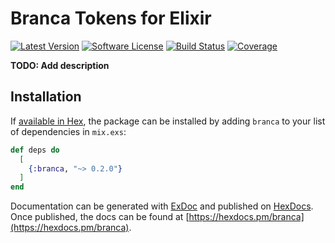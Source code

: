 # Branca Tokens for Elixir

[![Latest Version](	https://img.shields.io/hexpm/v/branca.svg?style=flat-square)](https://hex.pm/packages/branca)
[![Software License](https://img.shields.io/badge/license-MIT-brightgreen.svg?style=flat-square)](LICENSE.md)
[![Build Status](https://img.shields.io/github/workflow/status/tuupola/branca-elixir/Tests/master?style=flat-square)](https://github.com/tuupola/branca-elixir/actions)
[![Coverage](https://img.shields.io/codecov/c/github/tuupola/branca-elixir.svg?style=flat-square)](https://codecov.io/github/tuupola/branca-elixir)

**TODO: Add description**

## Installation

If [available in Hex](https://hex.pm/docs/publish), the package can be installed
by adding `branca` to your list of dependencies in `mix.exs`:

```elixir
def deps do
  [
    {:branca, "~> 0.2.0"}
  ]
end
```

Documentation can be generated with [ExDoc](https://github.com/elixir-lang/ex_doc)
and published on [HexDocs](https://hexdocs.pm). Once published, the docs can
be found at [https://hexdocs.pm/branca](https://hexdocs.pm/branca).
